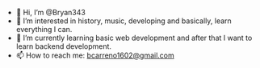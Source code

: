 - 👋 Hi, I’m @Bryan343
- 👀 I’m interested in history, music, developing and basically, learn everything I can.
- 🌱 I’m currently learning basic web development and after that I want to learn backend development.
- 📫 How to reach me: bcarreno1602@gmail.com
